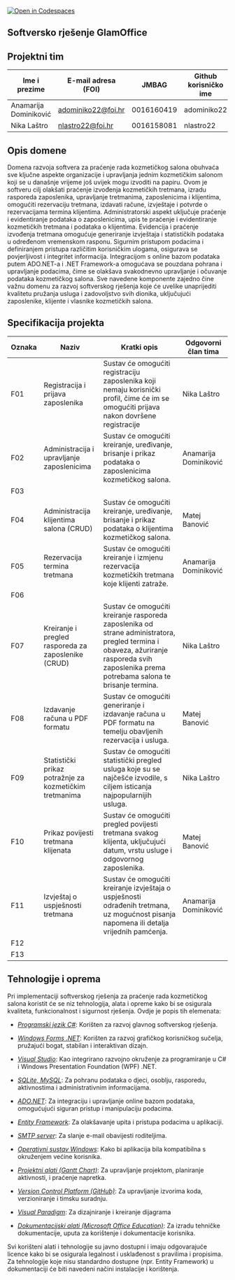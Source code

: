 [![Open in Codespaces](https://classroom.github.com/assets/launch-codespace-2972f46106e565e64193e422d61a12cf1da4916b45550586e14ef0a7c637dd04.svg)](https://classroom.github.com/open-in-codespaces?assignment_repo_id=16557477)



## Softversko rješenje GlamOffice

## Projektni tim

Ime i prezime | E-mail adresa (FOI) | JMBAG | Github korisničko ime
------------  | ------------------- | ----- | ---------------------
Anamarija Dominiković | adominiko22@foi.hr | 0016160419 | adominiko22
Nika Laštro | nlastro22@foi.hr | 0016158081  | nlastro22

## Opis domene
Domena razvoja softvera za praćenje rada kozmetičkog salona obuhvaća sve ključne aspekte organizacije i upravljanja jednim kozmetičkim salonom koji se u današnje vrijeme još uvijek mogu izvoditi na papiru. Ovom je softveru cilj olakšati praćenje izvođenja kozmetičkih tretmana, izradu rasporeda zaposlenika, upravljanje tretmanima, zaposlenicima i klijentima, omogućiti rezervaciju tretmana, izdavati račune, izvještaje i potvrde o rezervacijama termina klijentima. Administratorski aspekt uključuje praćenje i evidentiranje podataka o zaposlenicima, upis te praćenje i evidentiranje kozmetičkih tretmana i podataka o klijentima. Evidencija i praćenje izvođenja tretmana omogućuje generiranje izvještaja i statističkih podataka u određenom vremenskom rasponu. Sigurnim pristupom podacima i definiranjem pristupa različitim korisničkim ulogama, osigurava se povjerljivost i integritet informacija. Integracijom s online bazom podataka putem ADO.NET-a i .NET Framework-a omogućava se pouzdana pohrana i upravljanje podacima, čime se olakšava svakodnevno upravljanje i očuvanje podataka kozmetičkog salona. Sve navedene komponente zajedno čine važnu domenu za razvoj softverskog rješenja koje će uvelike unaprijediti kvalitetu pružanja usluga i zadovoljstvo svih dionika, uključujući zaposlenike, klijente i vlasnike kozmetičkih salona.

## Specifikacija projekta


Oznaka | Naziv | Kratki opis | Odgovorni član tima
------ | ----- | ----------- | -------------------
F01 | Registracija i prijava zaposlenika | Sustav će omogućiti registraciju zaposlenika koji nemaju korisnički profil, čime će im se omogućiti prijava nakon dovršene registracije | Nika Laštro
F02 | Administracija i upravljanje zaposlenicima | Sustav će omogućiti kreiranje, uređivanje, brisanje i prikaz podataka o zaposlenicima kozmetičkog salona. | Anamarija Dominiković
F03 |
F04 | Administracija klijentima salona (CRUD) | Sustav će omogućiti kreiranje, uređivanje, brisanje i prikaz podataka o klijentima kozmetičkog salona. | Matej Banović
F05 | Rezervacija termina tretmana | Sustav će omogućiti kreiranje i izmjenu rezervacija kozmetičkih tretmana koje klijenti zatraže. | Anamarija Dominiković
F06 |
F07 | Kreiranje i pregled rasporeda za zaposlenike (CRUD) | Sustav će omogućiti kreiranje rasporeda zaposlenika od strane administratora,  pregled termina i obaveza, ažuriranje rasporeda svih zaposlenika prema potrebama salona te brisanje termina. | Nika Laštro
F08 | Izdavanje računa u PDF formatu | Sustav će omogućiti generiranje i izdavanje računa u PDF formatu na temelju obavljenih rezervacija i usluga. | Matej Banović
F09 | Statistički prikaz potražnje za kozmetičkim tretmanima | Sustav će omogućiti statistički pregled usluga koje su se najčešće izvodile, s ciljem isticanja najpopularnijih usluga. | Nika Laštro
F10 | Prikaz povijesti tretmana klijenata | Sustav će omogućiti pregled povijesti tretmana svakog klijenta, uključujući datum, vrstu usluge i odgovornog zaposlenika. | Matej Banović
F11 | Izvještaj o uspješnosti tretmana | Sustav će omogućiti kreiranje izvještaja o uspješnosti odrađenih tretmana, uz mogućnost pisanja napomena ili detalja vrijednih pamćenja. | Anamarija Dominiković
F12 |
F13 | 

## Tehnologije i oprema
Pri implementaciji softverskog rješenja za praćenje rada kozmetičkog salona koristit će se niz tehnologija, alata i opreme kako bi se osigurala kvaliteta, funkcionalnost i sigurnost rješenja. Ovdje je popis tih elemenata:

* [*Programski jezik C#*](https://learn.microsoft.com/en-us/visualstudio/get-started/csharp/?view=vs-2022): Korišten za razvoj glavnog softverskog rješenja.

* [*Windows Forms .NET*](https://learn.microsoft.com/en-us/dotnet/desktop/winforms/overview/?view=netdesktop-7.0): Korišten za razvoj grafičkog korisničkog sučelja, pružajući bogat, stabilan i interaktivan dizajn.

* [*Visual Studio*](https://visualstudio.microsoft.com/): Kao integrirano razvojno okruženje za programiranje u C# i Windows Presentation Foundation (WPF) .NET.

* [*SQLite, MySQL*](https://sqlitebrowser.org/): Za pohranu podataka o djeci, osoblju, rasporedu, aktivnostima i administrativnim informacijama.

* [*ADO.NET*](https://learn.microsoft.com/en-us/dotnet/framework/data/adonet/ado-net-overview): Za integraciju i upravljanje online bazom podataka, omogućujući siguran pristup i manipulaciju podacima.

* [*Entity Framework*](https://learn.microsoft.com/en-us/ef/): Za olakšavanje upita i pristupa podacima u aplikaciji.

* [*SMTP server*](https://support.google.com/a/answer/176600?hl=en): Za slanje e-mail obavijesti roditeljima.

* [*Operativni sustav Windows*](https://www.microsoft.com/en-us/windows?r=1): Kako bi aplikacija bila kompatibilna s okruženjem većine korisnika.

* [*Projektni alati (Gantt Chart)*](https://www.onlinegantt.com/#/gantt): Za upravljanje projektom, planiranje aktivnosti, i praćenje napretka.

* [*Version Control Platform (GitHub)*](https://github.com/): Za upravljanje izvorima koda, verzioniranje i timsku suradnju.

* [*Visual Paradigm*](https://www.visual-paradigm.com/whats-new/): Za dizajniranje i kreiranje dijagrama

* [*Dokumentacijski alati (Microsoft Office Education)*](https://www.microsoft.com/en-us/education/products/microsoft-365): Za izradu tehničke dokumentacije, uputa za korištenje i dokumentacije korisnika.

Svi korišteni alati i tehnologije su javno dostupni i imaju odgovarajuće licence kako bi se osigurala legalnost i usklađenost s pravilima i propisima. Za tehnologije koje nisu standardno dostupne (npr. Entity Framework) u dokumentaciji će biti navedeni načini instalacije i korištenja.

